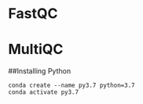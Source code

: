 # FastQC


# MultiQC
##Installing Python
```
conda create --name py3.7 python=3.7
conda activate py3.7
```
